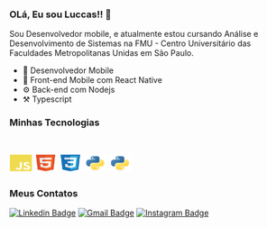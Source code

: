 ### OLá, Eu sou Luccas!! 👋
Sou Desenvolvedor mobile, e atualmente estou cursando Análise e Desenvolvimento de Sistemas na FMU -  Centro Universitário das Faculdades Metropolitanas Unidas em São Paulo.

- 🔭 Desenvolvedor Mobile
- 🌱 Front-end Mobile com React Native
- ⚙️ Back-end com Nodejs
- ⚒️ Typescript
  
  
### Minhas Tecnologias
  
 ##
  
<div  style="display: inline_block"><br>
  <img align="center" alt="Luccas-Js" height="30" width="40" src="https://raw.githubusercontent.com/devicons/devicon/master/icons/javascript/javascript-plain.svg">
  <img align="center" alt="Luccas-HTML" height="30" width="40" src="https://raw.githubusercontent.com/devicons/devicon/master/icons/html5/html5-original.svg">
  <img align="center" alt="Luccas-CSS" height="30" width="40" src="https://raw.githubusercontent.com/devicons/devicon/master/icons/css3/css3-original.svg">
  <img align="center" alt="Luccas-Python" height="30" width="40" src="https://raw.githubusercontent.com/devicons/devicon/master/icons/python/python-original.svg">
  <img align="center" alt="Luccas-React-Native" height="30" width="40" src="https://raw.githubusercontent.com/devicons/devicon/master/icons/python/python-original.svg">
  
</div>

 ##

 ### Meus Contatos

 [![Linkedin Badge](https://img.shields.io/badge/-Linkedin-blue?style=flat-square&logo=Linkedin&logoColor=white&link=https://www.linkedin.com/in/luccasals/)](https://www.linkedin.com/in/luccasals/) 
[![Gmail Badge](https://img.shields.io/badge/-luccasaslveswin.11@outlook.com-c14438?style=flat-square&logo=Gmail&logoColor=white&link=mailto:luccasalveswin.11@outlook.com)](mailto:luccasalveswin.11@outlook.com)
[![Instagram Badge](https://img.shields.io/badge/-Instagram-purple?style=flat-square&logo=Instagram&logoColor=white&link=https://www.instagram.com/sp.luccas/)](https://www.instagram.com/sp.luccas//)
 
